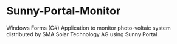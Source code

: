 # Sunny-Portal-Monitor
Windows Forms (C#) Application to monitor photo-voltaic system distributed by SMA Solar Technology AG using Sunny Portal.
